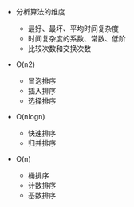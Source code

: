 - 分析算法的维度
  - 最好、最坏、平均时间复杂度
  - 时间复杂度的系数、常数、低阶
  - 比较次数和交换次数
  
- O(n2)
  - 冒泡排序
  - 插入排序
  - 选择排序
  
- O(nlogn)
  - 快速排序
  - 归并排序
  
- O(n)
  - 桶排序
  - 计数排序
  - 基数排序